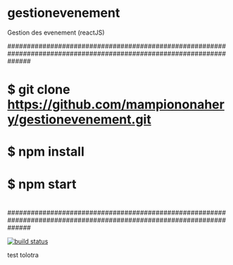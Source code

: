 # gestionevenement
Gestion des evenement (reactJS)

######################################################################################################################
#                                                                                                                    #
# $ git clone https://github.com/mampiononahery/gestionevenement.git                                                 #
# $ npm install                                                                                                      #
# $ npm start                                                                                                        #
#                                                                                                                    #
######################################################################################################################


<a href="https://travis-ci.org/reactjs/react-redux">
	<img src="https://camo.githubusercontent.com/e27f179461b3e3489293bbad9307da0e63dff50d/68747470733a2f2f696d672e736869656c64732e696f2f7472617669732f72656163746a732f72656163742d72656475782f6d61737465722e7376673f7374796c653d666c61742d737175617265" alt="build status" data-canonical-src="https://img.shields.io/travis/reactjs/react-redux/master.svg?style=flat-square" style="max-width:100%;">
</a>

test tolotra